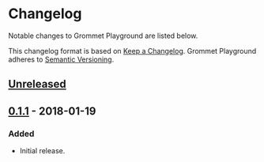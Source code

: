 # Changelog

Notable changes to Grommet Playground are listed below.

This changelog format is based on [Keep a Changelog](http://keepachangelog.com/en/1.0.0/). Grommet Playground adheres to [Semantic Versioning](http://semver.org/spec/v2.0.0.html).

## [Unreleased]

## [0.1.1][] - 2018-01-19

### Added

- Initial release.


[Unreleased]: https://github.com/igetgames/grommet-playground/compare/v0.1.1...HEAD
[0.1.1]: https://github.com/igetgames/grommet-playground/tree/v0.1.1